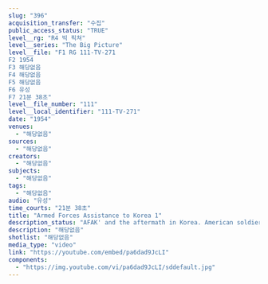 ```yaml
---
slug: "396"
acquisition_transfer: "수집"
public_access_status: "TRUE"
level__rg: "R4 빅 픽쳐"
level__series: "The Big Picture"
level__file: "F1 RG 111-TV-271
F2 1954
F3 해당없음
F4 해당없음
F5 해당없음
F6 유성
F7 21분 38초"
level__file_number: "111"
level__local_identifier: "111-TV-271"
date: "1954"
venues: 
  - "해당없음"
sources: 
  - "해당없음"
creators: 
  - "해당없음"
subjects: 
  - "해당없음"
tags: 
  - "해당없음"
audio: "유성"
time_courts: "21분 38초"
title: "Armed Forces Assistance to Korea 1"
description_status: "AFAK' and the aftermath in Korea. American soldiers demonstrate their willingness to help a country make a comeback."
description: "해당없음"
shotlist: "해당없음"
media_type: "video"
link: "https://youtube.com/embed/pa6dad9JcLI"
components: 
  - "https://img.youtube.com/vi/pa6dad9JcLI/sddefault.jpg"
---
```

